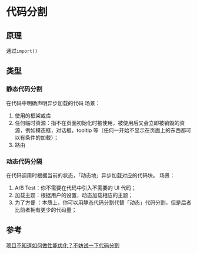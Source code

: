 # 代码分割
## 原理
通过`import()`
## 类型
### 静态代码分割
在代码中明确声明异步加载的代码
场景：
1. 使用的框架或库
2. 任何临时资源：指不在页面初始化时被使用，被使用后又会立即被销毁的资源，例如模态框，对话框，tooltip 等（任何一开始不显示在页面上的东西都可以有条件的加载）；
3. 路由
### 动态代码分隔
在代码调用时根据当前的状态，「动态地」异步加载对应的代码块。
场景：
1. A/B Test：你不需要在代码中引入不需要的 UI 代码；
2. 加载主题：根据用户的设置，动态加载相应的主题；
3. 为了方便 ：本质上，你可以用静态代码分割代替「动态」代码分割，但是后者比前者拥有更少的代码量；


## 参考
[项目不知道如何做性能优化？不妨试一下代码分割
]( https://juejin.im/post/5e796ec1e51d45271e2a9af9)